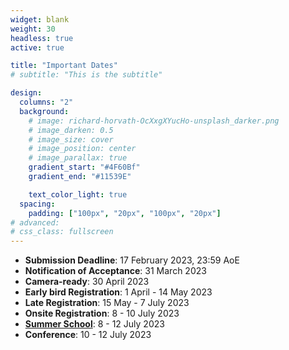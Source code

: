 ```yaml
---
widget: blank
weight: 30
headless: true
active: true

title: "Important Dates"
# subtitle: "This is the subtitle"

design:
  columns: "2"
  background:
    # image: richard-horvath-OcXxgXYucHo-unsplash_darker.png
    # image_darken: 0.5
    # image_size: cover
    # image_position: center
    # image_parallax: true
    gradient_start: "#4F60Bf"
    gradient_end: "#11539E"

    text_color_light: true
  spacing:
    padding: ["100px", "20px", "100px", "20px"]
# advanced:
# css_class: fullscreen
---
```


<!-- ## Call for Papers

<!-- Cool call for papers with [link to call for papers](./cfp) -->

<!-- Timbre 2023 is accepting submissions of original content. -->

<!-- <br> -->

<!-- {{< cta cta_text="See the call for papers" cta_link="cfp" cta_new_tab="false" >}} -->

<!-- ## Call for Sponsorship -->

<!-- Enticing call for sponsorship with [link to call for sponsorship](./cfs) -->

<!-- Timbre 2023 welcomes sponsorships. -->

<!-- <br> -->

<!-- {{< cta cta_text="See the call for sponsorships" cta_link="cfs" cta_new_tab="false" >}} -->

<!-- ## Important Dates -->

<!-- Super important! -->

<!-- - 10 December 2022: 1st Call for Papers -->
<!-- - 10 January 2023: 2nd Call for Papers -->

- **Submission Deadline**: 17 February 2023, 23:59 AoE
- **Notification of Acceptance**: 31 March 2023
- **Camera-ready**: 30 April 2023
- **Early bird Registration**: 1 April - 14 May 2023
- **Late Registration**: 15 May - 7 July 2023
- **Onsite Registration**: 8 - 10 July 2023
- [**Summer School**](https://www.actorproject.org/timbre-and-orchestration-summer-school): 8 - 12 July 2023
- **Conference**: 10 - 12 July 2023

<!-- <br> -->

<!-- {{< cta cta_text="See the call for papers" cta_link="cfp" cta_new_tab="false" >}} -->

<!-- <br> -->

<!-- {{< cta cta_text="See the call for sponsorships" cta_link="cfs" cta_new_tab="false" >}} -->
